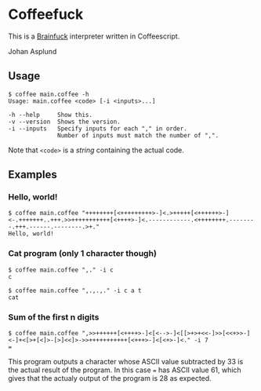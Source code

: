 # Coffeefuck
This is a [Brainfuck](http://esolangs.org/wiki/Brainfuck) interpreter written in Coffeescript.

Johan Asplund
## Usage
```
$ coffee main.coffee -h
Usage: main.coffee <code> [-i <inputs>...]

-h --help     Show this.
-v --version  Shows the version.
-i --inputs   Specify inputs for each "," in order.
              Number of inputs must match the number of ",".
```

Note that `<code>` is a *string* containing the actual code.

## Examples

### Hello, world!

```
$ coffee main.coffee "++++++++[<+++++++++>-]<.>+++++[<++++++>-]<-.+++++++..+++.>>+++++++++++[<++++>-]<.------------.<++++++++.--------.+++.------.--------.>+."
Hello, world!
```

### Cat program (only 1 character though)

```
$ coffee main.coffee ",." -i c
c
```

```
$ coffee main.coffee ",.,.,." -i c a t
cat
```

### Sum of the first n digits
```
$ coffee main.coffee ",>>++++++[<++++>-]<[<-->-]<[[>+>+<<-]>>[<<+>>-]<-]+<[>+[<]>-[>]<<]>->>+++++++++++[<+++>-]<[<+>-]<." -i 7
=
```

This program outputs a character whose ASCII value subtracted by 33 is the actual result of the program. In this case `=` has ASCII value 61, which gives that the actualy output of the program is 28 as expected.
